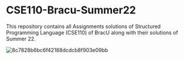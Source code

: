 # CSE110-Bracu-Summer22
This repository contains all Assignments solutions of Structured Programming Language (CSE110) of BracU along with their solutions of Summer 22.


![8c7828b6bc6f42188dcdcb8f903e09bb](https://github.com/i-am-surovi/CSE110-Bracu/assets/117065226/cf54e57b-d979-4c72-a543-d2cae1054e2e)


